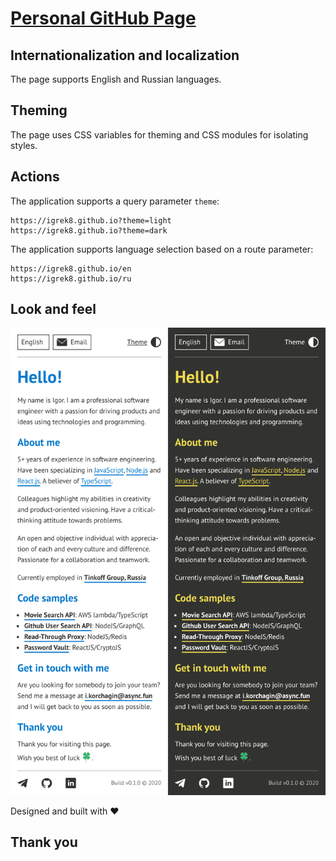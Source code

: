 # [Personal GitHub Page](https://igrek8.github.io/)

## Internationalization and localization

The page supports English and Russian languages.

## Theming

The page uses CSS variables for theming and CSS modules for isolating styles.

## Actions

The application supports a query parameter `theme`:

```
https://igrek8.github.io?theme=light
https://igrek8.github.io?theme=dark
```

The application supports language selection based on a route parameter:

```
https://igrek8.github.io/en
https://igrek8.github.io/ru
```

## Look and feel

![](./docs/screenshot.png)

Designed and built with ❤️

## Thank you
